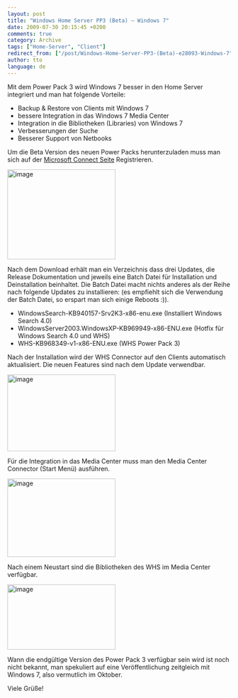 ```yaml
---
layout: post
title: "Windows Home Server PP3 (Beta) – Windows 7"
date: 2009-07-30 20:15:45 +0200
comments: true
category: Archive
tags: ["Home-Server", "Client"]
redirect_from: ["/post/Windows-Home-Server-PP3-(Beta)-e28093-Windows-7", "/post/windows-home-server-pp3-(beta)-e28093-windows-7"]
author: tto
language: de
---
```

<!-- more -->
<p>Mit dem Power Pack 3 wird Windows 7 besser in den Home Server integriert und man hat folgende Vorteile:</p>  <ul>   <li>Backup &amp; Restore von Clients mit Windows 7 </li>    <li>bessere Integration in das Windows 7 Media Center </li>    <li>Integration in die Bibliotheken (Libraries) von Windows 7 </li>    <li>Verbesserungen der Suche </li>    <li>Besserer Support von Netbooks </li> </ul>  <p>Um die Beta Version des neuen Power Packs herunterzuladen muss man sich auf der <a href="https://connect.microsoft.com/WindowsHomeServer" target="_blank">Microsoft Connect Seite</a> Registrieren.</p>  <p><a href="/assets/archive/image_16.png"><img style="border-right-width: 0px; display: inline; border-top-width: 0px; border-bottom-width: 0px; border-left-width: 0px" title="image" border="0" alt="image" src="/assets/archive/image_thumb_16.png" width="244" height="203" /></a></p>  <p>Nach dem Download erhält man ein Verzeichnis dass drei Updates, die Release Dokumentation und jeweils eine Batch Datei für Installation und Deinstallation beinhaltet. Die Batch Datei macht nichts anderes als der Reihe nach folgende Updates zu installieren: (es empfiehlt sich die Verwendung der Batch Datei, so erspart man sich einige Reboots :)).</p>  <ul>   <li>WindowsSearch-KB940157-Srv2K3-x86-enu.exe (Installiert Windows Search 4.0) </li>    <li>WindowsServer2003.WindowsXP-KB969949-x86-ENU.exe (Hotfix für Windows Search 4.0 und WHS) </li>    <li>WHS-KB968349-v1-x86-ENU.exe (WHS Power Pack 3) </li> </ul>  <p>Nach der Installation wird der WHS Connector auf den Clients automatisch aktualisiert. Die neuen Features sind nach dem Update verwendbar.</p>  <p><a href="/assets/archive/image_17.png"><img style="border-right-width: 0px; display: inline; border-top-width: 0px; border-bottom-width: 0px; border-left-width: 0px" title="image" border="0" alt="image" src="/assets/archive/image_thumb_17.png" width="244" height="173" /></a> </p>  <p>Für die Integration in das Media Center muss man den Media Center Connector (Start Menü) ausführen.</p>  <p><a href="/assets/archive/image_18.png"><img style="border-right-width: 0px; display: inline; border-top-width: 0px; border-bottom-width: 0px; border-left-width: 0px" title="image" border="0" alt="image" src="/assets/archive/image_thumb_18.png" width="244" height="177" /></a> </p>  <p>Nach einem Neustart sind die Bibliotheken des WHS im Media Center verfügbar.</p>  <p><a href="/assets/archive/image_19.png"><img style="border-bottom: 0px; border-left: 0px; display: inline; border-top: 0px; border-right: 0px" title="image" border="0" alt="image" src="/assets/archive/image_thumb_19.png" width="244" height="147" /></a> </p>  <p>Wann die endgültige Version des Power Pack 3 verfügbar sein wird ist noch nicht bekannt, man spekuliert auf eine Veröffentlichung zeitgleich mit Windows 7, also vermutlich im Oktober.</p>  <p>Viele Grüße!</p>

